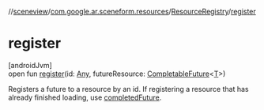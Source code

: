 //[sceneview](../../../index.md)/[com.google.ar.sceneform.resources](../index.md)/[ResourceRegistry](index.md)/[register](register.md)

# register

[androidJvm]\
open fun [register](register.md)(id: [Any](https://kotlinlang.org/api/latest/jvm/stdlib/kotlin/-any/index.html), futureResource: [CompletableFuture](https://developer.android.com/reference/kotlin/java/util/concurrent/CompletableFuture.html)&lt;[T](../../../../arsceneview/com.google.ar.sceneform.rendering/-future-helper/log-on-exception.md)&gt;)

Registers a future to a resource by an id. If registering a resource that has already finished loading, use [completedFuture](https://developer.android.com/reference/kotlin/java/util/concurrent/CompletableFuture.html#completedFuture-U-).
